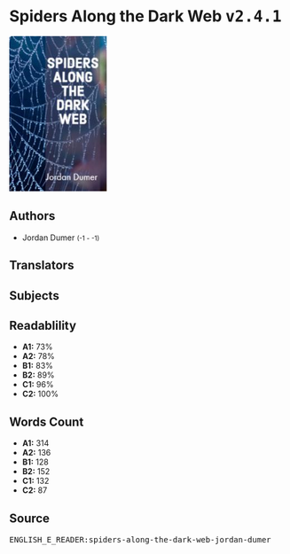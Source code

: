 # Spiders Along the Dark Web <kbd>v2.4.1</kbd>

![](./cover.medium.jpg "")

## Authors


 - Jordan Dumer <small>(-1 - -1)</small>

## Translators



## Subjects



## Readablility


 - **A1:** 73%
 - **A2:** 78%
 - **B1:** 83%
 - **B2:** 89%
 - **C1:** 96%
 - **C2:** 100%

## Words Count


 - **A1:** 314
 - **A2:** 136
 - **B1:** 128
 - **B2:** 152
 - **C1:** 132
 - **C2:** 87

## Source


<kbd>ENGLISH_E_READER:spiders-along-the-dark-web-jordan-dumer</kbd>
